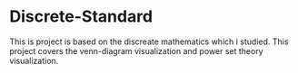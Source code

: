 # Discrete-Standard
This is project is based on the discreate mathematics which i studied. This project covers the venn-diagram visualization and power set theory visualization.
